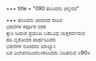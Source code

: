 +++
title = "090 ತರಿಸಿದನು ಚನ್ದನದ"

+++
ತರಿಸಿದನು ಚಂದನದ ಸಾದಿನ  
ಭರಣಿಗಳ ಕರ್ಪೂರ ವರಕ  
ತ್ತುರಿ ಜವಾಜಿ ಪ್ರಮುಖ ಬಹುವಿಧ ಯಕ್ಷಕರ್ದಮವ  
ಹರಿ ವೃಕೋದರ ಪಾರ್ಥರಿದಿರಲಿ  
ಭರಣಿಗಳ ನೂಕಿದನು ಮಾಲ್ಯಾಂ  
ಬರ ವಿಲೇಪನದಿಂದಲಂಕರಿಸಿದರು ನಿಜತನುವ     ॥90॥